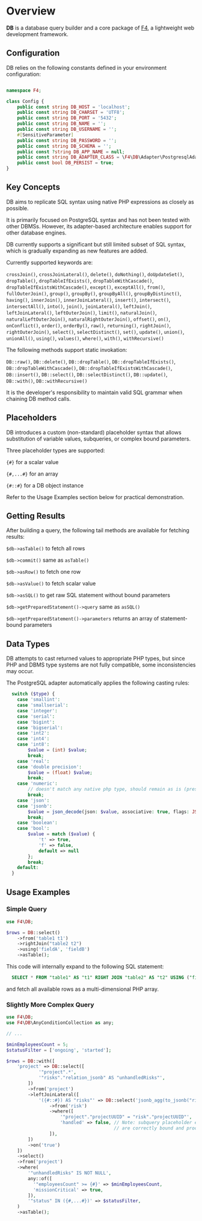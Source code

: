 # Overview

**DB** is a database query builder and a core package of [F4](https://github.com/f4php/f4), a lightweight web development framework.

## Configuration

DB relies on the following constants defined in your environment configuration:

```php

namespace F4;

class Config {
    public const string DB_HOST = 'localhost';
    public const string DB_CHARSET = 'UTF8';
    public const string DB_PORT = '5432';
    public const string DB_NAME = '';
    public const string DB_USERNAME = '';
    #[SensitiveParameter]
    public const string DB_PASSWORD = '';
    public const string DB_SCHEMA = '';
    public const ?string DB_APP_NAME = null;
    public const string DB_ADAPTER_CLASS = \F4\DB\Adapter\PostgresqlAdapter::class;
    public const bool DB_PERSIST = true;
}
```

## Key Concepts

DB aims to replicate SQL syntax using native PHP expressions as closely as possible.

It is primarily focused on PostgreSQL syntax and has not been tested with other DBMSs. However, its adapter-based architecture enables support for other database engines.

DB currently supports a significant but still limited subset of SQL syntax, which is gradually expanding as new features are added.

Currently supported keywords are:

`crossJoin()`,
`crossJoinLateral()`,
`delete()`,
`doNothing()`,
`doUpdateSet()`,
`dropTable()`,
`dropTableIfExists()`,
`dropTableWithCascade()`,
`dropTableIfExistsWithCascade()`,
`except()`,
`exceptAll()`,
`from()`,
`fullOuterJoin()`,
`group()`, `groupBy()`,
`groupByAll()`,
`groupByDistinct()`,
`having()`,
`innerJoin()`,
`innerJoinLateral()`,
`insert()`,
`intersect()`,
`intersectAll()`,
`into()`,
`join()`,
`joinLateral()`,
`leftJoin()`,
`leftJoinLateral()`,
`leftOuterJoin()`,
`limit()`,
`naturalJoin()`,
`naturalLeftOuterJoin()`,
`naturalRightOuterJoin()`,
`offset()`,
`on()`,
`onConflict()`,
`order()`, `orderBy()`,
`raw()`,
`returning()`,
`rightJoin()`,
`rightOuterJoin()`,
`select()`,
`selectDistinct()`,
`set()`,
`update()`,
`union()`,
`unionAll()`,
`using()`,
`values()`,
`where()`,
`with()`,
`withRecursive()`

The following methods support static invokation:

`DB::raw()`,
`DB::delete()`,
`DB::dropTable()`,
`DB::dropTableIfExists()`,
`DB::dropTableWithCascade()`,
`DB::dropTableIfExistsWithCascade()`,
`DB::insert()`,
`DB::select()`,
`DB::selectDistinct()`,
`DB::update()`,
`DB::with()`,
`DB::withRecursive()`

It is the developer's responsibility to maintain valid SQL grammar when chaining DB method calls.

## Placeholders

DB introduces a custom (non-standard) placeholder syntax that allows substitution of variable values, subqueries, or complex bound parameters.

Three placeholder types are supported:

`{#}` for a scalar value

`{#,...#}` for an array

`{#::#}` for a DB object instance

Refer to the Usage Examples section below for practical demonstration.

## Getting Results

After building a query, the following tail methods are available for fetching results:

`$db->asTable()` to fetch all rows

`$db->commit()` same as `asTable()`

`$db->asRow()` to fetch one row

`$db->asValue()` to fetch scalar value

`$db->asSQL()` to get raw SQL statement without bound parameters

`$db->getPreparedStatement()->query` same as `asSQL()`

`$db->getPreparedStatement()->parameters` returns an array of statement-bound parameters

## Data Types

DB attempts to cast returned values to appropriate PHP types, but since PHP and DBMS type systems are not fully compatible, some inconsistencies may occur.

The PostgreSQL adapter automatically applies the following casting rules:

```php
  switch ($type) {
    case 'smallint':
    case 'smallserial':
    case 'integer':
    case 'serial':
    case 'bigint':
    case 'bigserial':
    case 'int2':
    case 'int4':
    case 'int8':
        $value = (int) $value;
        break;
    case 'real':
    case 'double precision':
        $value = (float) $value;
        break;
    case 'numeric':
        // doesn't match any native php type, should remain as is (presumably, a string) for versatility
        break;
    case 'json':
    case 'jsonb':
        $value = json_decode(json: $value, associative: true, flags: JSON_THROW_ON_ERROR);
        break;
    case 'boolean':
    case 'bool':
        $value = match ($value) {
            't' => true,
            'f' => false,
            default => null
        };
        break;
    default:
  }
```

## Usage Examples

### Simple Query

```php
use F4\DB;

$rows = DB::select()
    ->from('table1 t1')
    ->rightJoin("table2 t2")
    ->using('fieldA', 'fieldB')
    ->asTable();
```

This code will internally expand to the following SQL statement:

```sql
  SELECT * FROM "table1" AS "t1" RIGHT JOIN "table2" AS "t2" USING ("fieldA", "fieldB")
```
and fetch all available rows as a multi-dimensional PHP array.

### Slightly More Complex Query

```php
use F4\DB;
use F4\DB\AnyConditionCollection as any;

// ...

$minEmployeesCount = 5;
$statusFilter = ['ongoing', 'started'];

$rows = DB::with([
    'project' => DB::select([
            '"project".*',
            '"risks"."relation_jsonb" AS "unhandledRisks"',
        ])
        ->from('project')
        ->leftJoinLateral([
            '({#::#}) AS "risks"' => DB::select('jsonb_agg(to_jsonb("risk".*)) AS "relation_jsonb"')
                ->from('risk')
                ->where([
                    '"project"."projectUUID" = "risk"."projectUUID"',
                    'handled' => false, // Note: subquery placeholder ensures that all subquery parameters
                                        // are correctly bound and processed in the main query
                ]),
        ])
        ->on('true')
    ])
    ->select()
    ->from('project')
    ->where(
        '"unhandledRisks" IS NOT NULL',
        any::of([
          '"employeesCount" >= {#}' => $minEmployeesCount,
          'missionCritical' => true,
        ]),
        '"status" IN ({#,...#})' => $statusFilter,
    )
    ->asTable();
```